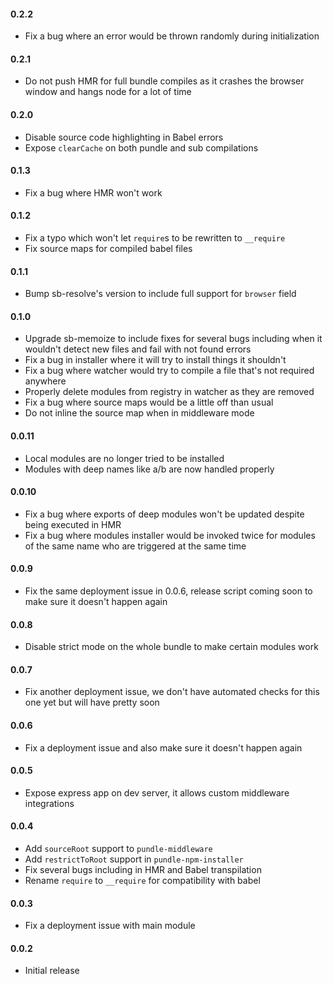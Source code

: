 #### 0.2.2

- Fix a bug where an error would be thrown randomly during initialization

#### 0.2.1

- Do not push HMR for full bundle compiles as it crashes the browser window and hangs node for a lot of time

#### 0.2.0

- Disable source code highlighting in Babel errors
- Expose `clearCache` on both pundle and sub compilations

#### 0.1.3

- Fix a bug where HMR won't work

#### 0.1.2

- Fix a typo which won't let `require`s to be rewritten to `__require`
- Fix source maps for compiled babel files

#### 0.1.1

- Bump sb-resolve's version to include full support for `browser` field

#### 0.1.0

- Upgrade sb-memoize to include fixes for several bugs including when it wouldn't detect new files and fail with not found errors
- Fix a bug in installer where it will try to install things it shouldn't
- Fix a bug where watcher would try to compile a file that's not required anywhere
- Properly delete modules from registry in watcher as they are removed
- Fix a bug where source maps would be a little off than usual
- Do not inline the source map when in middleware mode

#### 0.0.11

- Local modules are no longer tried to be installed
- Modules with deep names like a/b are now handled properly

#### 0.0.10

- Fix a bug where exports of deep modules won't be updated despite being executed in HMR
- Fix a bug where modules installer would be invoked twice for modules of the same name who are triggered at the same time

#### 0.0.9

- Fix the same deployment issue in 0.0.6, release script coming soon to make sure it doesn't happen again

#### 0.0.8

- Disable strict mode on the whole bundle to make certain modules work

#### 0.0.7

- Fix another deployment issue, we don't have automated checks for this one yet but will have pretty soon

#### 0.0.6

- Fix a deployment issue and also make sure it doesn't happen again

#### 0.0.5

- Expose express app on dev server, it allows custom middleware integrations

#### 0.0.4

- Add `sourceRoot` support to `pundle-middleware`
- Add `restrictToRoot` support in `pundle-npm-installer`
- Fix several bugs including in HMR and Babel transpilation
- Rename `require` to `__require` for compatibility with babel

#### 0.0.3

- Fix a deployment issue with main module

#### 0.0.2

- Initial release
